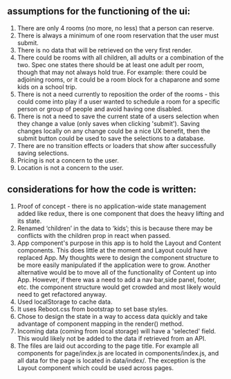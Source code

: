 ## assumptions for the functioning of the ui:
1) There are only 4 rooms (no more, no less) that a person can reserve.
2) There is always a minimum of one room reservation that the user must submit.
3) There is no data that will be retrieved on the very first render.
4) There could be rooms with all children, all adults or a combination of the two. Spec one states there should be at least one adult per room, though that may not always hold true. For example: there could be adjoining rooms, or it could be a room block for a chaparone and some kids on a school trip.
5) There is not a need currently to reposition the order of the rooms - this could come into play if a user wanted to schedule a room for a specific person or group of people and avoid having one disabled.
6) There is not a need to save the current state of a users selection when they change a value (only saves when clicking 'submit'). Saving changes locally on any change could be a nice UX benefit, then the submit button could be used to save the selections to a database. 
7) There are no transition effects or loaders that show after successfully saving selections.
8) Pricing is not a concern to the user.
9) Location is not a concern to the user.

## considerations for how the code is written:
1) Proof of concept - there is no application-wide state management added like redux, there is one component that does the heavy lifting and its state. 
2) Renamed ‘children’ in the data to ‘kids’; this is because there may be conflicts with the children prop in react when passed.
3) App component's purpose in this app is to hold the Layout and Content components. This does little at the moment and Layout could have replaced App. My thoughts were to design the component structure to be more easily manipulated if the application were to grow. Another alternative would be to move all of the functionality of Content up into App. However, if there was a need to add a nav bar,side panel, footer, etc. the component structure would get crowded and most likely would need to get refactored anyway.
4) Used localStorage to cache data.
5) It uses Reboot.css from bootstrap to set base styles.
6) Chose to design the state in a way to access data quickly and take advantage of component mapping in the render() method.
7) Incoming data (coming from local storage) will have a 'selected' field. This would likely not be added to the data if retrieved from an API.
8) The files are laid out according to the page title. For example all components for page/index.js are located in components/index.js, and all data for the page is located in data/index/. The exception is the Layout component which could be used across pages.